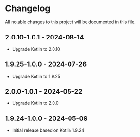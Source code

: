 # Changelog

All notable changes to this project will be documented in this file.

## 2.0.10-1.0.1 - 2024-08-14

- Upgrade Kotlin to 2.0.10

## 1.9.25-1.0.0 - 2024-07-26

- Upgrade Kotlin to 1.9.25

## 2.0.0-1.0.1 - 2024-05-22

- Upgrade Kotlin to 2.0.0

## 1.9.24-1.0.0 - 2024-05-09

- Initial release based on Kotlin 1.9.24
